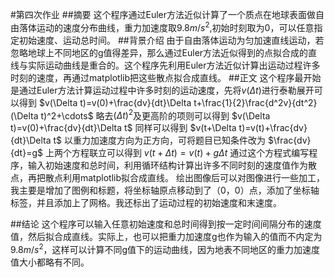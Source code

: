#第四次作业
##摘要
这个程序通过Euler方法近似计算了一个质点在地球表面做自由落体运动的速度分布曲线，重力加速度取$9.8m/s^2$,初始时刻取为0，可以任意指定初始速度、运动总时间。
##背景介绍
由于自由落体运动为匀加速直线运动，若忽略地球上不同地区的g值得差异，那么通过Euler方法近似得到的点拟合成的直线与实际运动曲线是重合的。这个程序先利用Euler方法近似计算出运动过程许多时刻的速度，再通过matplotlib把这些散点拟合成直线。
##正文
这个程序最开始是通过Euler方法计算运动过程中许多时刻的运动速度，先将$v(\Delta t)$进行泰勒展开可以得到
$v(\Delta t)=v(0)+\frac{dv}{dt}\Delta t+\frac{1}{2}\frac{d^2v}{dt^2}(\Delta t)^2+\cdots$
略去$(\Delta t)^2$及更高阶的项则可以得到
$v(\Delta t)=v(0)+\frac{dv}{dt}\Delta t$
同样可以得到
$v(t+\Delta t)=v(t)+\frac{dv}{dt}\Delta t$
以重力加速度方向为正方向，可将题目已知条件改为
$\frac{dv}{dt}=g$
上两个方程联立可以得到
$v(t+\Delta t)=v(t)+g\Delta t$
通过这个方程式编写程序，输入初始速度和总时间，利用循环结构计算出许多不同时刻的速度值作为散点，再把散点利用matplotlib拟合成直线。
绘出图像后可以对图像进行一些加工，我主要是增加了图例和标题，将坐标轴原点移动到了（0，0）点，添加了坐标轴标签，并且添加上了网格。我还标出了运动过程的初始速度和末速度。

##结论
这个程序可以输入任意初始速度和总时间得到按一定时间间隔分布的速度值，然后拟合成直线。实际上，也可以把重力加速度g也作为输入的值而不内定为$9.8m/s^2$，这样可以计算不同g值下的运动曲线，因为地表不同地区的重力加速度值大小都略有不同。